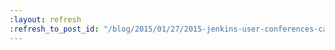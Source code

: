 ```yaml
---
:layout: refresh
:refresh_to_post_id: "/blog/2015/01/27/2015-jenkins-user-conferences-call-for-papers"
---
```


